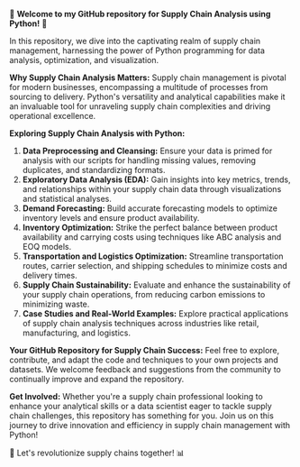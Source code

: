 🌟 **Welcome to my GitHub repository for Supply Chain Analysis using Python!** 🌟

In this repository, we dive into the captivating realm of supply chain management, harnessing the power of Python programming for data analysis, optimization, and visualization.

**Why Supply Chain Analysis Matters:**
Supply chain management is pivotal for modern businesses, encompassing a multitude of processes from sourcing to delivery. Python's versatility and analytical capabilities make it an invaluable tool for unraveling supply chain complexities and driving operational excellence.

**Exploring Supply Chain Analysis with Python:**
1. **Data Preprocessing and Cleansing:** Ensure your data is primed for analysis with our scripts for handling missing values, removing duplicates, and standardizing formats.
2. **Exploratory Data Analysis (EDA):** Gain insights into key metrics, trends, and relationships within your supply chain data through visualizations and statistical analyses.
3. **Demand Forecasting:** Build accurate forecasting models to optimize inventory levels and ensure product availability.
4. **Inventory Optimization:** Strike the perfect balance between product availability and carrying costs using techniques like ABC analysis and EOQ models.
5. **Transportation and Logistics Optimization:** Streamline transportation routes, carrier selection, and shipping schedules to minimize costs and delivery times.
6. **Supply Chain Sustainability:** Evaluate and enhance the sustainability of your supply chain operations, from reducing carbon emissions to minimizing waste.
7. **Case Studies and Real-World Examples:** Explore practical applications of supply chain analysis techniques across industries like retail, manufacturing, and logistics.

**Your GitHub Repository for Supply Chain Success:**
Feel free to explore, contribute, and adapt the code and techniques to your own projects and datasets. We welcome feedback and suggestions from the community to continually improve and expand the repository.

**Get Involved:**
Whether you're a supply chain professional looking to enhance your analytical skills or a data scientist eager to tackle supply chain challenges, this repository has something for you. Join us on this journey to drive innovation and efficiency in supply chain management with Python!

🚀 Let's revolutionize supply chains together! 📊

